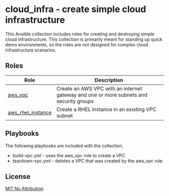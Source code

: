 # cloud\_infra - create simple cloud infrastructure

This Ansible collection includes roles for creating and destroying simple cloud infrastructure.  This collection is primarily meant for standing up quick demo environments, so the roles are not designed for complex cloud infrastructure scenarios.

## Roles

| Role | Description |
|------|-------------|
| [aws\_vpc](roles/aws_vpc/) | Create an AWS VPC with an internet gateway and one or more subnets and security groups |
| [aws\_rhel\_instance](roles/aws_rhel_instance/) | Create a RHEL instance in an existing VPC subnet |

## Playbooks

The following playbooks are included with the collection.

- build-vpc.yml - uses the aws\_vpc role to create a VPC
- teardown-vpc.yml - deletes a VPC that was created by the aws\_vpc role

## License

[MIT No Attribution](LICENSE)
